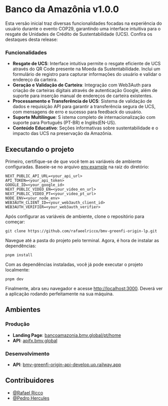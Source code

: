 # Banco da Amazônia v1.0.0

Esta versão inicial traz diversas funcionalidades focadas na experiência do usuário durante o evento COP29, garantindo uma interface intuitiva para o resgate de Unidades de Crédito de Sustentabilidade (UCS). Confira os destaques desta release:

### Funcionalidades

-  **Resgate de UCS**: Interface intuitiva permite o resgate eficiente de UCS através do QR Code presente na Moeda da Sustentabilidade. Inclui um formulário de registro para capturar informações do usuário e validar o endereço da carteira.
-  **Geração e Validação de Carteira**: Integração com Web3Auth para criação de carteiras digitais através de autenticação Google, além de suporte para inserção manual de endereços de carteira existentes.
-  **Processamento e Transferência de UCS**: Sistema de validação de dados e requisição API para garantir a transferência segura de UCS, com mensagens de erro e sucesso para feedback do usuário.
-  **Suporte Multilíngue**: S istema completo de internacionalização com suporte para Português (PT-BR) e Inglês(EN-US).
-  **Conteúdo Educativo**: Seções informativas sobre sustentabilidade e o impacto das UCS na preservação da Amazônia.

## Executando o projeto

Primeiro, certifique-se de que você tem as variáveis de ambiente configuradas. Baseie-se no arquivo [env.example](.env.example) na raiz do diretório:

```console
NEXT_PUBLIC_API_URL=<your_api_url>
API_TOKEN=<your_api_token>
GOOGLE_ID=<your_google_id>
NEXT_PUBLIC_VIDEO_EN=<your_video_en_url>
NEXT_PUBLIC_VIDEO_PT=<your_video_pt_url>
NODE_ENV=<your_node_env>
WEB3AUTH_CLIENT_ID=<your_web3auth_client_id>
WEB3AUTH_VERIFIER=<your_web3auth_verifier>
```

Após configurar as variáveis de ambiente, clone o repositório para começar:

```console
git clone https://github.com/rafaeelricco/bmv-greenfi-origin-lp.git
```

Navegue até a pasta do projeto pelo terminal. Agora, é hora de instalar as dependências:

```console
pnpm install
```

Com as dependências instaladas, você já pode executar o projeto localmente:

```console
pnpm dev
```

Finalmente, abra seu navegador e acesse [http://localhost:3000](http://localhost:3000). Deverá ver a aplicação rodando perfeitamente na sua máquina.

## Ambientes

### Produção

-  **Landing Page**: [bancoamazonia.bmv.global/pt/home](https://bancoamazonia.bmv.global/pt/home)
-  **API**: [apifx.bmv.global](https://apifx.bmv.global)

### Desenvolvimento

-  **API**: [bmv-greenfi-origin-api-develop.up.railway.app](https://bmv-greenfi-origin-api-develop.up.railway.app)

## Contribuidores

-  [@Rafael Ricco](https://github.com/rafaeelricco)
-  [@Pedro Hercules](https://github.com/PedroHercules)

